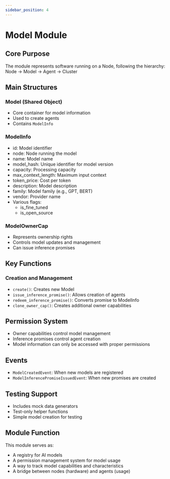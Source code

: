 ```yaml
---
sidebar_position: 4
---
```

# Model Module

## Core Purpose
The module represents software running on a Node, following the hierarchy:
Node → Model → Agent → Cluster

## Main Structures

### Model (Shared Object)
- Core container for model information
- Used to create agents
- Contains `ModelInfo`

### ModelInfo
- id: Model identifier
- node: Node running the model
- name: Model name
- model_hash: Unique identifier for model version
- capacity: Processing capacity
- max_context_length: Maximum input context
- token_price: Cost per token
- description: Model description
- family: Model family (e.g., GPT, BERT)
- vendor: Provider name
- Various flags:
  - is_fine_tuned
  - is_open_source

### ModelOwnerCap
- Represents ownership rights
- Controls model updates and management
- Can issue inference promises

## Key Functions

### Creation and Management
- `create()`: Creates new Model
- `issue_inference_promise()`: Allows creation of agents
- `redeem_inference_promise()`: Converts promise to ModelInfo
- `clone_owner_cap()`: Creates additional owner capabilities

## Permission System
- Owner capabilities control model management
- Inference promises control agent creation
- Model information can only be accessed with proper permissions

## Events
- `ModelCreatedEvent`: When new models are registered
- `ModelInferencePromiseIssuedEvent`: When new promises are created

## Testing Support
- Includes mock data generators
- Test-only helper functions
- Simple model creation for testing

## Module Function
This module serves as:
- A registry for AI models
- A permission management system for model usage
- A way to track model capabilities and characteristics
- A bridge between nodes (hardware) and agents (usage)
